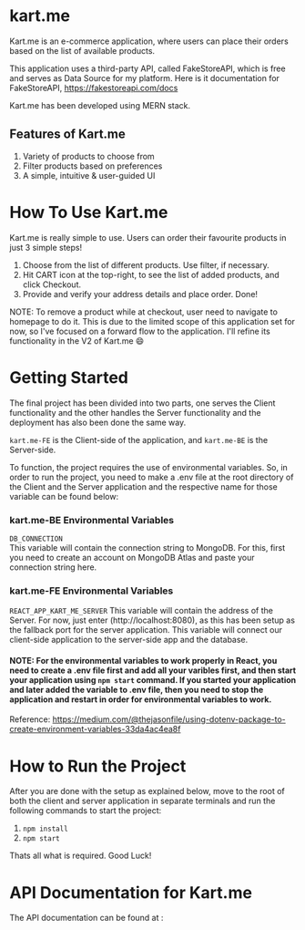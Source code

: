 # kart.me

Kart.me is an e-commerce application, where users can place their orders based on the list of available products. 

This application uses a third-party API, called FakeStoreAPI, which is free and serves as Data Source for my platform. Here is it documentation for FakeStoreAPI, https://fakestoreapi.com/docs

Kart.me has been developed using MERN stack.



## Features of Kart.me

1. Variety of products to choose from
2. Filter products based on preferences
3. A simple, intuitive & user-guided UI



# How To Use Kart.me

Kart.me is really simple to use. Users can order their favourite products in just 3 simple steps!

1. Choose from the list of different products. Use filter, if necessary.
2. Hit CART icon at the top-right, to see the list of added products, and click Checkout.
3. Provide and verify your address details and place order. Done!

NOTE: To remove a product while at checkout, user need to navigate to homepage to do it. This is due to the limited scope of this application set for now, so I've focused on a forward flow to the application. I'll refine its functionality in the V2 of Kart.me :smile:



# Getting Started

The final project has been divided into two parts, one serves the Client functionality and the other handles the Server functionality and the deployment has also been done the same way.

`kart.me-FE` is the Client-side of the application, and `kart.me-BE` is the Server-side. 

To function, the project requires the use of environmental variables. So, in order to run the project, you need to make a .env file at the root directory of the Client and the Server application and the respective name for those variable can be found below:

### kart.me-BE Environmental Variables

 `DB_CONNECTION`  
This variable will contain the connection string to MongoDB. For this, first you need to create an account on MongoDB Atlas and paste your connection     string here.

### kart.me-FE Environmental Variables

`REACT_APP_KART_ME_SERVER`
This variable will contain the address of the Server. For now, just enter (http://localhost:8080), as this has been setup as the fallback port for the server application. This variable will connect our client-side application to the server-side app and the database.

#### NOTE: For the environmental variables to work properly in React, you need to create a .env file first and add all your varibles first, and then start your application using `npm start` command. If you started your application and later added the variable to .env file, then you need to stop the application and restart in order for environmental variables to work. 
Reference: https://medium.com/@thejasonfile/using-dotenv-package-to-create-environment-variables-33da4ac4ea8f



# How to Run the Project

After you are done with the setup as explained below, move to the root of both the client and server application in separate terminals and run the following commands to start the project:

1. `npm install`
2. `npm start`

Thats all what is required. Good Luck!



# API Documentation for Kart.me

The API documentation can be found at :

